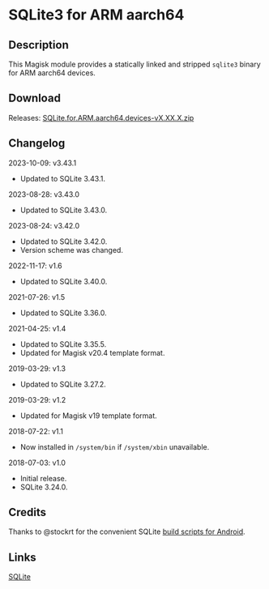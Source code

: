 # **SQLite3 for ARM aarch64**

## Description

This Magisk module provides a statically linked and stripped `sqlite3` binary for ARM aarch64 devices.

## Download

Releases: [SQLite.for.ARM.aarch64.devices-vX.XX.X.zip](https://github.com/rojenzaman/sqlite3-magisk-module/releases)

## Changelog

2023-10-09: v3.43.1

- Updated to SQLite 3.43.1.

2023-08-28: v3.43.0

- Updated to SQLite 3.43.0.

2023-08-24: v3.42.0

- Updated to SQLite 3.42.0.
- Version scheme was changed.

2022-11-17: v1.6

- Updated to SQLite 3.40.0.

2021-07-26: v1.5

- Updated to SQLite 3.36.0.

2021-04-25: v1.4

- Updated to SQLite 3.35.5.
- Updated for Magisk v20.4 template format.

2019-03-29: v1.3

- Updated to SQLite 3.27.2.

2019-03-29: v1.2

- Updated for Magisk v19 template format.

2018-07-22: v1.1

- Now installed in `/system/bin` if `/system/xbin` unavailable.

2018-07-03: v1.0

- Initial release.
- SQLite 3.24.0.

## Credits

Thanks to @stockrt for the convenient SQLite [build scripts for Android](https://github.com/stockrt/sqlite3-android).

## Links
[SQLite](https://www.sqlite.org/)
